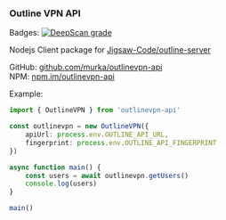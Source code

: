 ### Outline VPN API 

Badges: [![DeepScan grade](https://deepscan.io/api/teams/19161/projects/22495/branches/665831/badge/grade.svg)](https://deepscan.io/dashboard#view=project&tid=19161&pid=22495&bid=665831)

Nodejs Client package for [Jigsaw-Code/outline-server](https://github.com/Jigsaw-Code/outline-server)

GitHub: [github.com/murka/outlinevpn-api](https://github.com/murka/outlinevpn-api)  
NPM: [npm.im/outlinevpn-api](https://npm.im/outlinevpn-api)


Example:
```ts
import { OutlineVPN } from 'outlinevpn-api'

const outlinevpn = new OutlineVPN({
    apiUrl: process.env.OUTLINE_API_URL,
    fingerprint: process.env.OUTLINE_API_FINGERPRINT
})

async function main() {
    const users = await outlinevpn.getUsers()
    console.log(users)
}

main()
```
